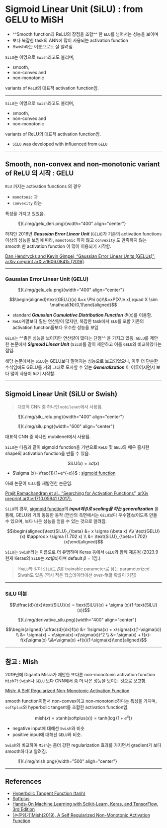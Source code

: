# Sigmoid Linear Unit (SiLU) : from GELU to MiSH

* ^^Smooth function과 ReLU의 장점을 조합^^ 한 `ELU`를 넘어서는 성능을 보이며 
* 보다 복잡한 task의 ANN에 많이 사용되는 activation function
* Swish라는 이름으로도 잘 알려짐.

`SiLU`는 이명으로 `Swish`라고도 불리며, 

* smooth, 
* non-convex and 
* non-monotonic 

variants of `ReLU`의 대표적 activation function임.

---

`SiLU`는 이명으로 `Swish`라고도 불리며, 

* smooth, 
* non-convex and 
* non-monotonic 

variants of ReLU의 대표적 activation function임.

* `SiLU` was developed with influenced from `GELU`  

---

## Smooth, non-convex and non-monotonic variant of ReLU 의 시작 : GELU

`ELU` 까지는 activation functions 의 경우 

* `monotonic` 과 
* `convexity` 라는 

특성을 가지고 있었음. 

<figure markdown>
![](./img/gelu_deri.png){width="400" align="center"}
</figure>

하지만 2016년 ***Gaussian Error Linear Unit*** (`GELU`)가 기존의 activation functions 이상의 성능을 보임에 따라, `monotonic` 하지 않고 `convexity` 도 만족하지 않는 smooth 한 activation function 이 많이 이용되기 시작함.

[Dan Hendrycks and Kevin Gimpel, “Gaussian Error Linear Units (GELUs)”, arXiv preprint arXiv:1606.08415 (2016)](https://arxiv.org/abs/1606.08415).

---

### Gaussian Error Linear Unit (GELU)

<figure markdown>
![](./img/gelu_elu.png){width="400" align="center"}
</figure>

$$\begin{aligned}\text{GELU}(x) &=x \Phi (x)\\&=xP(X\le x),\quad X \sim \mathcal{N}(0,1)\end{aligned}$$

* standard ***Gaussian Cumulative Distribution Function*** $\Phi(x)$를 이용함.
* `ReLU`계열보다 훨씬 연산량이 많지만, 복잡한 task에서 `ELU`를 포함 기존의 activation function들보다 우수한 성능을 보임

`GELU`는 ^^좋은 성능을 보이지만 연산량이 많다는 단점^^ 을 가지고 있음. 
`GELU`를 제안한 논문에서 ***Sigmoid Linear Unit*** (`SiLU`)를 같이 제안하고 이를 `GELU`와 비교하였다는 점임.

해당 논문에서는 `SiLU`는 GELU보다 떨어지는 성능으로 보고되었으나, 이후 더 단순한 수식임에도 GELU를 거의 그대로 모사할 수 있는 ***Generalization*** 이 이루어지면서 보다 많이 사용이 되기 시작함.

---

## Sigmoid Linear Unit (SiLU or Swish)

> 대표적 CNN 중 하나인 `mobilenet`에서 사용됨.

<figure markdown>
![](./img/silu_relu.png){width="400" align="center"}
</figure>

<figure markdown>
![](./img/silu.png){width="600" align="center"}
</figure>

대표적 CNN 중 하나인 mobilenet에서 사용됨.

`SiLU`는 다음과 같이 sigmoid function을 기반으로 `ReLU` 및 `GELU`와 매우 흡사한 shape의 activation function을 만들 수 있음.

$$\text{SiLU}(x)=x \sigma(x)$$

* $\sigma (x)=\frac{1}{1+e^{-x}}$ : [sigmoid function](https://dsaint31.tistory.com/577)

아래 논문이 `SiLU`를 재발견한 논문임.

[Prajit Ramachandran et al., “Searching for Activation Functions”, arXiv preprint arXiv:1710.05941 (2017).](https://arxiv.org/abs/1710.05941)

`SiLU`의 경우, [sigmoid function](https://dsaint31.tistory.com/577)의 ***input에 $\beta$로 scaling을 하는 generalization*** 을 통해, GELU와 거의 동등한 동작 (연산의 측면에서는 `GELU`보다 우수함)보이도록 만들 수 있으며, 보다 나은 성능을 얻을 수 있는 것으로 알려짐.

$$\begin{aligned}\text{SiLU}_{\beta} &= x \sigma (\beta x) \\\\ \text{GELU}(x) &\approx x \sigma (1.702 x) \\ &= \text{SiLU}_{\beta=1.702}(x)\end{aligned}$$

`SiLU`는 `Swish`라는 이름으로 더 유명하며 Keras 등에서 `GELU`와 함께 제공됨 (2023.9 현재 Keras의 `SiLU`는 $x \sigma (\beta x)$이며 default $\beta=1$임.)

> `PReLU`와 같이 `SiLU`도 $\beta$를 trainable parameter로 삼는 parameterized Siwsh도 있음 (역시 적은 학습데이터에선 over-fit할 확률이 커짐)

---

### SiLU 미분

$$\dfrac{d}{dx}\text{SiLU}(x) = \text{SiLU}(x) + \sigma (x)(1-\text{SiLU}(x))$$

<figure markdown>
![](./img/derivative_silu.png){width="400" align="center"}
</figure>

$$\begin{aligned} \dfrac{d}{dx}f(x) &= 1\sigma(x) + x\sigma(x)(1-\sigma(x)) \\ &= \sigma(x) + x\sigma(x)-x(\sigma(x))^2 \\ &= \sigma(x) + f(x)- f(x)\sigma(x) \\&=\sigma(x) +f(x)(1-\sigma(x))\end{aligned}$$

---

## 참고 : Mish

2019년에 Diganta Misra가 제안한 또다른 non-monotonic activation function `Mish`가 `Swish`나 `GELU` 보다 CNN에서 좀 더 나은 성능을 보이는 것으로 보고함.

[Mish: A Self Regularized Non-Monotonic Activation Function](https://arxiv.org/abs/1908.08681)

smooth function이면서 non-convex이고 non-monotonic하다는 특성을 가지며, `softplus`와 hyperbolic tangent를 조합한 activation function임.

$$\text{mish}(x)=x \text{tanh}(\text{softplus}(x)) = \text{tanh}(\log (1+e^x))$$

* negative input에 대해선 `Swish`와 비슷
* positive input에 대해선 `GELU`와 비슷.

`Swish`와 비교하여 `Mish`는 좀더 강한 regularization 효과를 가지면서 gradient가 보다 smooth하다고 알려짐.

<figure markdown>
![](./img/mish.png){width="500" aligh="center"}
</figure>

---

## References

* [Hyperbolic Tangent Function (tanh)](https://dsaint31.tistory.com/577)
* [Softplus](https://dsaint31.tistory.com/250)
* [Hands-On Machine Learning with Scikit-Learn, Keras, and TensorFlow, 3rd Edition](https://learning.oreilly.com/library/view/hands-on-machine-learning/9781098125967/)
* [[논문읽기]Mish(2019), A Self Regularized Non-Monotonic Activation Function](https://deep-learning-study.tistory.com/636)